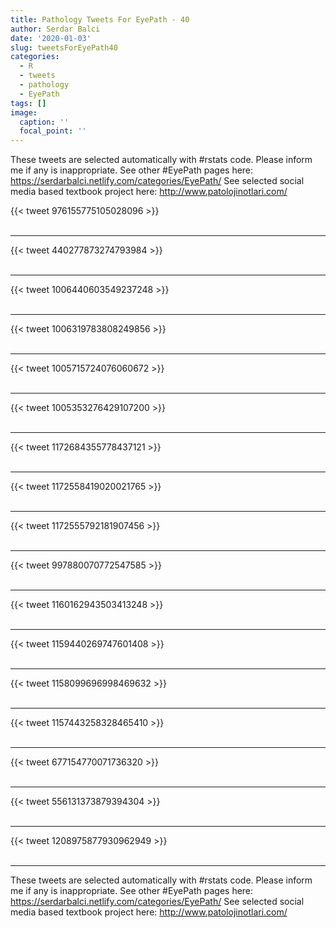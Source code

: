 ```yaml
---
title: Pathology Tweets For EyePath - 40
author: Serdar Balci
date: '2020-01-03'
slug: tweetsForEyePath40
categories:
  - R
  - tweets
  - pathology
  - EyePath
tags: []
image:
  caption: ''
  focal_point: ''
---
```



These tweets are selected automatically with #rstats code. Please inform me if any is inappropriate.
See other #EyePath pages here: https://serdarbalci.netlify.com/categories/EyePath/ 
See selected social media based textbook project here: http://www.patolojinotlari.com/

{{< tweet 976155775105028096 >}}
<br>
<br>
<hr>
{{< tweet 440277873274793984 >}}
<br>
<br>
<hr>
{{< tweet 1006440603549237248 >}}
<br>
<br>
<hr>
{{< tweet 1006319783808249856 >}}
<br>
<br>
<hr>
{{< tweet 1005715724076060672 >}}
<br>
<br>
<hr>
{{< tweet 1005353276429107200 >}}
<br>
<br>
<hr>
{{< tweet 1172684355778437121 >}}
<br>
<br>
<hr>
{{< tweet 1172558419020021765 >}}
<br>
<br>
<hr>
{{< tweet 1172555792181907456 >}}
<br>
<br>
<hr>
{{< tweet 997880070772547585 >}}
<br>
<br>
<hr>
{{< tweet 1160162943503413248 >}}
<br>
<br>
<hr>
{{< tweet 1159440269747601408 >}}
<br>
<br>
<hr>
{{< tweet 1158099696998469632 >}}
<br>
<br>
<hr>
{{< tweet 1157443258328465410 >}}
<br>
<br>
<hr>
{{< tweet 677154770071736320 >}}
<br>
<br>
<hr>
{{< tweet 556131373879394304 >}}
<br>
<br>
<hr>
{{< tweet 1208975877930962949 >}}
<br>
<br>
<hr>


These tweets are selected automatically with #rstats code. Please inform me if any is inappropriate.
See other #EyePath pages here: https://serdarbalci.netlify.com/categories/EyePath/ 
See selected social media based textbook project here: http://www.patolojinotlari.com/
